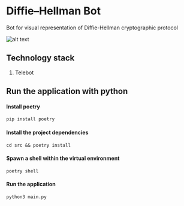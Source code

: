 # Diffie–Hellman Bot

Bot for visual representation of Diffie-Hellman cryptographic protocol

![alt text](https://img.shields.io/badge/python-3.9.7-green)

## Technology stack

1. Telebot

## Run the application with python
#### Install poetry
```shell
pip install poetry
```
 
#### Install the project dependencies
```shell
cd src && poetry install
```

#### Spawn a shell within the virtual environment
```shell
poetry shell
```

#### Run the application
```shell
python3 main.py
```
